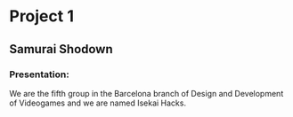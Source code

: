 # Project 1

## Samurai Shodown

### Presentation:

We are the fifth group in the Barcelona branch of Design and Development of Videogames and we are named Isekai Hacks.
